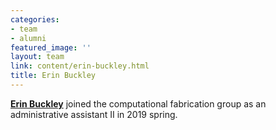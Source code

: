 ```yaml
---
categories:
- team
- alumni
featured_image: ''
layout: team
link: content/erin-buckley.html
title: Erin Buckley
---
```


**[Erin Buckley](content/erin-buckley.html)** joined the computational fabrication group as an administrative assistant II in 2019 spring.